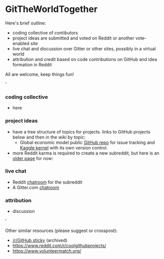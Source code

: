 # GitTheWorldTogether

Here's brief outline:
* coding collective of contibutors
* project ideas are submitted and voted on Reddit or another vote-enabled site
* live chat and discussion over Gitter or other sites, possibly in a virtual world
* attribution and credit based on code contributions on GitHub and idea formation in Reddit

All are welcome, keep things fun!

'

### coding collective
* here

### project ideas
* have a tree structure of topics for projects. links to GitHub projects below and then in the wiki by topic:
    * Global economic model public [GitHub repo](https://github.com/auwsom/Global-GDP-Projections-to-2060) for issue tracking and [Kaggle kernel](https://www.kaggle.com/auwsom/gdp-to-2060-world-plot) with its own version control.
* more Reddit karma is required to create a new subreddit, but here is an [older page](https://www.reddit.com/r/TheNo1Priority/comments/aua5cb/git_the_world_together/) for now:

### live chat
* Reddit [chatroom](https://www.reddit.com/chat/r/theno1priority/channel/33819395_20c8084144ca005210ad57926b0b66fced0dbdf5) for the subreddit
* A Gitter.com [chatroom](https://gitter.im/GitTheWorldTogether/community#)

### attribution
* discussion

'

Other similar resources (please suggest or crosspost):
* [/r/GitHub sticky](https://www.reddit.com/r/github/comments/28ja0z/have_or_know_of_a_project_on_github_looking_for/) (archived)
* https://www.reddit.com/r/coolgithubprojects/
* https://www.volunteermatch.org/
